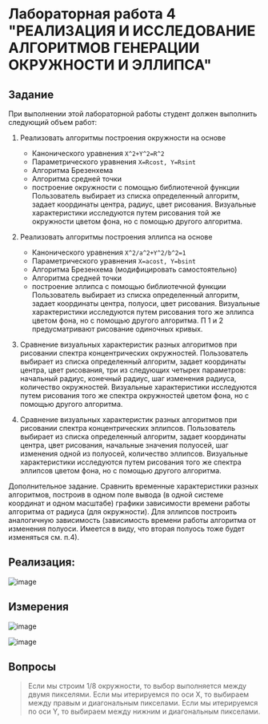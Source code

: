 # Лабораторная работа 4 "РЕАЛИЗАЦИЯ И ИССЛЕДОВАНИЕ АЛГОРИТМОВ ГЕНЕРАЦИИ ОКРУЖНОСТИ И ЭЛЛИПСА"

## Задание 
При выполнении этой лабораторной работы студент должен выполнить следующий объем работ:
1. Реализовать алгоритмы построения окружности на основе 
   - Канонического уравнения `X^2+Y^2=R^2`
   - Параметрического уравнения `X=Rcost, Y=Rsint`
   - Алгоритма Брезенхема 
   - Алгоритма средней точки
   - построение окружности с помощью библиотечной функции
Пользователь выбирает из списка определенный алгоритм, задает координаты центра, радиус, цвет рисования.
Визуальные характеристики исследуются путем рисования той же окружности цветом фона, но с помощью другого алгоритма.

2. Реализовать алгоритмы построения эллипса на основе 
   - Канонического уравнения `X^2/a^2+Y^2/b^2=1`
   - Параметрического уравнения `X=acost, Y=bsint`
   - Алгоритма Брезенхема (модифицировать самостоятельно)
   - Алгоритма средней точки
   - построение эллипса с помощью библиотечной функции
Пользователь выбирает из списка определенный алгоритм, задает координаты центра, полуоси, цвет рисования.
Визуальные характеристики исследуются путем рисования того же эллипса цветом фона, но с помощью другого алгоритма.
П 1 и 2 предусматривают рисование одиночных кривых.

3. Сравнение визуальных характеристик разных алгоритмов при рисовании спектра концентрических окружностей.
Пользователь выбирает из списка определенный алгоритм, задает координаты центра, цвет рисования, три из следующих четырех параметров: начальный радиус, конечный радиус, шаг изменения радиуса, количество окружностей.
Визуальные характеристики исследуются путем рисования того же спектра окружностей цветом фона, но с помощью другого алгоритма.

4. Сравнение визуальных характеристик разных алгоритмов при рисовании спектра концентрических эллипсов.
Пользователь выбирает из списка определенный алгоритм, задает координаты центра, цвет рисования, начальные значения полуосей, шаг изменения одной из полуосей, количество эллипсов.
Визуальные характеристики исследуются путем рисования того же спектра эллипсов цветом фона, но с помощью другого алгоритма.

Дополнительное задание.
Сравнить временные характеристики разных алгоритмов, построив в одном поле вывода (в одной системе координат и одном масштабе) графики зависимости времени работы алгоритма от радиуса (для окружности). 
Для эллипсов построить аналогичную зависимость (зависимость времени работы алгоритма от изменения полуоси.  Имеется в виду, что вторая полуось тоже будет изменяться см. п.4).

## Реализация:

![image](https://user-images.githubusercontent.com/62243773/163715587-0e576093-3807-42b9-934b-046a1d49ffd4.png)

## Измерения

![image](https://user-images.githubusercontent.com/62243773/163715816-2ba6abd8-32c2-4ba0-a585-7c39f47fb60e.png)

![image](https://user-images.githubusercontent.com/62243773/163715840-34c623ac-269e-4ff1-8308-abbc276f7f90.png)

## Вопросы
> Если мы строим 1/8 окружности, то выбор выполняется между двумя пикселями. Если мы итерируемся по оси X, то выбираем между правым и диагональным пикселами. Если мы итерируемся по оси Y, то выбираем между нижним и диагональным пикселами.


